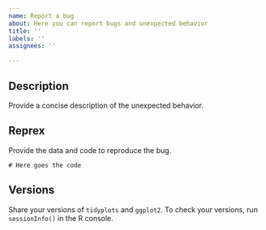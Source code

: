 ```yaml
---
name: Report a bug
about: Here you can report bugs and unexpected behavior
title: ''
labels: ''
assignees: ''

---
```


## Description
Provide a concise description of the unexpected behavior.

## Reprex
Provide the data and code to reproduce the bug.

```
# Here goes the code

```

## Versions
Share your versions of `tidyplots` and `ggplot2`.
To check your versions, run `sessionInfo()` in the R console.
